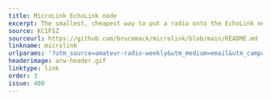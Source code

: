 ```yaml
---
title: MicroLink EchoLink node
excerpt: The smallest, cheapest way to put a radio onto the EchoLink network. 
source: KC1FSZ
sourceurl: https://github.com/brucemack/microlink/blob/main/README.md
linkname: microlink
urlparams: '?utm_source=amateur-radio-weekly&utm_medium=email&utm_campaign=newsletter'
headerimage: arw-header.gif
linktype: link
order: 3
issue: 400
---
```

